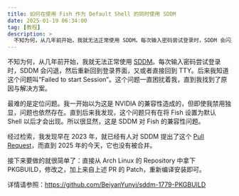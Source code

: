 ```yaml
---
title: 如何在使用 Fish 作为 Default Shell 的同时使用 SDDM
date: 2025-01-19 06:34:00
tag: [教程]
description: >
  不知为何，从几年前开始，我就无法正常使用 SDDM。每次输入密码尝试登录时，SDDM 会闪退，然后重新回到登录界面，又或者直接回到 TTY。后来我知道这个问题叫“Failed to start Session”。这个问题一直困扰着我，直到我找到了原因与解决方案。
---
```


不知为何，从几年前开始，我就无法正常使用 [SDDM](https://github.com/sddm/sddm)。每次输入密码尝试登录时，SDDM 会闪退，然后重新回到登录界面，又或者直接回到 TTY。后来我知道这个问题叫“Failed to start Session”。这个问题一直困扰着我，直到我找到了原因与解决方案。

最难的是定位问题。我一开始以为这是 NVIDIA 的兼容性造成的，但即使我禁用独显，问题也依然存在。直到后来我发现，这个问题只有在将 Fish 设置为默认 Shell 以后才会出现。所以很显然，这是 SDDM 对 Fish 的兼容性问题。

经过检索，我发现早在 2023 年，就已经有人对 SDDM 提出了这个 [Pull Request](https://github.com/sddm/sddm/pull/1779)，而直到 2025 年的今天，它也没有被合并。

接下来要做的就很简单了：直接从 Arch Linux 的 Repository 中拿下 PKGBUILD，修改之，加上来自上述 PR 的 Patch，重新编译安装即可。

详情请参照：<https://github.com/BeiyanYunyi/sddm-1779-PKGBUILD>
